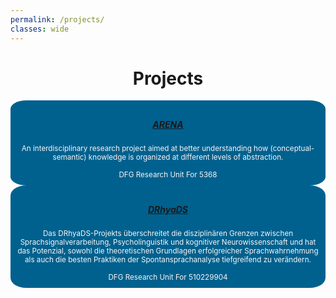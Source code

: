 ```yaml
---
permalink: /projects/
classes: wide
---
```

<style>
#boxcolor {
  background-color: #00618F ;
  border-radius:5%/10%;
  padding: 10px;
} 
.white {
  color: #F8F6F5;
}
.centeralign {
  text-align: center;
  color: #F8F6F5;
}
.projname {
    text-align: center;
    font-weight: bold;
    color: #F8F6F5;
}
a.special:visited {
  color: #F8F6F5;
}
.projimage{
    display: block;
    margin-left: auto;
    margin-right: auto;
} 
.centeralign2 {
  text-align: center;
}
</style>



<h1 class="centeralign2"> <b>Projects </b></h1>


<div class="container">
  <div class="row">
    <div class="col-md-6">
        <div id="boxcolor">
           <h5 class="centeralign"> <a href="https://neuroai-arena.github.io/"  class="special"> <b>ARENA </b></a> </h5>
          <div class="centeralign">
            <small>
            An interdisciplinary research project aimed at better understanding how (conceptual-semantic) knowledge is organized at different levels of abstraction. <br>
            <br>
            DFG Research Unit For 5368 
            </small>
           </div> 
        </div> 
      </div> 
    <div class="col-md-6"> 
      <div id="boxcolor">
         <h5 class="centeralign"> <a href="https://gepris.dfg.de/gepris/projekt/510229904"  class="special"><b>DRhyaDS </b></a></h5>
        <div class="centeralign"> 
          <small>
          Das DRhyaDS-Projekts überschreitet die disziplinären Grenzen zwischen Sprachsignalverarbeitung, Psycholinguistik und kognitiver Neurowissenschaft und hat das Potenzial, sowohl die theoretischen Grundlagen erfolgreicher Sprachwahrnehmung als auch die besten Praktiken der Spontansprachanalyse tiefgreifend zu verändern. <br>
          <br>
          DFG Research Unit For 510229904
          </small>
        </div>
      </div> 
    </div>
  </div>
</div>